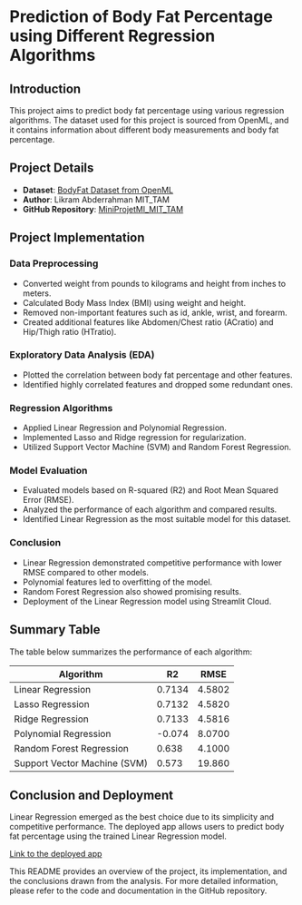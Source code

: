 # Prediction of Body Fat Percentage using Different Regression Algorithms

## Introduction
This project aims to predict body fat percentage using various regression algorithms. The dataset used for this project is sourced from OpenML, and it contains information about different body measurements and body fat percentage.

## Project Details
- **Dataset**: [BodyFat Dataset from OpenML](https://openml.org/search?type=data&status=active&id=560&sort=runs)
- **Author**: Likram Abderrahman MIT_TAM
- **GitHub Repository**: [MiniProjetMl_MIT_TAM](https://github.com/abderrahmanlkakasoyalk/MiniProjetMl_MIT_TAM)

## Project Implementation

### Data Preprocessing
- Converted weight from pounds to kilograms and height from inches to meters.
- Calculated Body Mass Index (BMI) using weight and height.
- Removed non-important features such as id, ankle, wrist, and forearm.
- Created additional features like Abdomen/Chest ratio (ACratio) and Hip/Thigh ratio (HTratio).

### Exploratory Data Analysis (EDA)
- Plotted the correlation between body fat percentage and other features.
- Identified highly correlated features and dropped some redundant ones.

### Regression Algorithms
- Applied Linear Regression and Polynomial Regression.
- Implemented Lasso and Ridge regression for regularization.
- Utilized Support Vector Machine (SVM) and Random Forest Regression.

### Model Evaluation
- Evaluated models based on R-squared (R2) and Root Mean Squared Error (RMSE).
- Analyzed the performance of each algorithm and compared results.
- Identified Linear Regression as the most suitable model for this dataset.

### Conclusion
- Linear Regression demonstrated competitive performance with lower RMSE compared to other models.
- Polynomial features led to overfitting of the model.
- Random Forest Regression also showed promising results.
- Deployment of the Linear Regression model using Streamlit Cloud.

## Summary Table
The table below summarizes the performance of each algorithm:

| Algorithm                   | R2            | RMSE  |
|-----------------------------|---------------|-------|
| Linear Regression           | 0.7134        | 4.5802|
| Lasso Regression            | 0.7132        | 4.5820|
| Ridge Regression            | 0.7133        | 4.5816|
| Polynomial Regression       | -0.074        | 8.0700|
| Random Forest Regression    | 0.638         | 4.1000|
| Support Vector Machine (SVM)| 0.573         | 19.860|

## Conclusion and Deployment
Linear Regression emerged as the best choice due to its simplicity and competitive performance. The deployed app allows users to predict body fat percentage using the trained Linear Regression model.

[Link to the deployed app](https://bodyfat--proj-mit-tam.streamlit.app/?embed_options=dark_theme,show_colored_line,show_footer)

This README provides an overview of the project, its implementation, and the conclusions drawn from the analysis. For more detailed information, please refer to the code and documentation in the GitHub repository.
